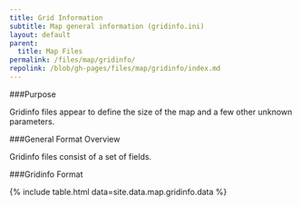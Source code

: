 ```yaml
---
title: Grid Information
subtitle: Map general information (gridinfo.ini)
layout: default
parent:
  title: Map Files
permalink: /files/map/gridinfo/
repolink: /blob/gh-pages/files/map/gridinfo/index.md
---
```


###Purpose

Gridinfo files appear to define the size of the map and a few other unknown parameters.

###General Format Overview

Gridinfo files consist of a set of fields.

###Gridinfo Format

{% include table.html data=site.data.map.gridinfo.data %}
